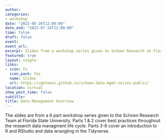 ```yaml
---
author: 
categories:
- workshop
date: "2022-05-26T12:00:00"
date_end: "2022-07-14T12:00:00"
time: false
draft: false
event: 
event_url: 
excerpt: Slides from a workshop series given to Schoen Research at Florida State University on data management and data wrangling in R.
featured: true
layout: single
links:
- icon: tv
  icon_pack: fas
  name: Slides
  url: https://cghlewis.github.io/schoen-data-mgmt-series-public/
location: virtual
show_post_time: false
subtitle:
title: Data Management Overview
---
```


The slides are from a 6 part workshop series given to the Schoen Research Team at Florida State University. Parts 1 & 2 cover best practices throughout the research data managment life cycle. Parts 3-6 cover an introduction to R and RStudio and data wrangling in the Tidyverse.